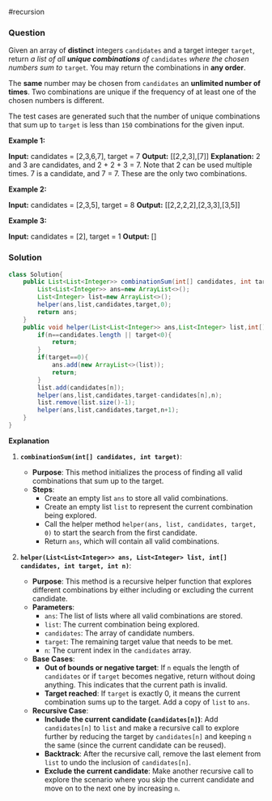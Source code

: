 #recursion 
### Question
Given an array of **distinct** integers `candidates` and a target integer `target`, return _a list of all **unique combinations** of_ `candidates` _where the chosen numbers sum to_ `target`_._ You may return the combinations in **any order**.

The **same** number may be chosen from `candidates` an **unlimited number of times**. Two combinations are unique if the frequency of at least one of the chosen numbers is different.

The test cases are generated such that the number of unique combinations that sum up to `target` is less than `150` combinations for the given input.

**Example 1:**

**Input:** candidates = [2,3,6,7], target = 7
**Output:** [[2,2,3],[7]]
**Explanation:**
2 and 3 are candidates, and 2 + 2 + 3 = 7. Note that 2 can be used multiple times.
7 is a candidate, and 7 = 7.
These are the only two combinations.

**Example 2:**

**Input:** candidates = [2,3,5], target = 8
**Output:** [[2,2,2,2],[2,3,3],[3,5]]

**Example 3:**

**Input:** candidates = [2], target = 1
**Output:** []

### Solution
```java
class Solution{
	public List<List<Integer>> combinationSum(int[] candidates, int target) {  
	    List<List<Integer>> ans=new ArrayList<>();  
	    List<Integer> list=new ArrayList<>();  
	    helper(ans,list,candidates,target,0);  
	    return ans;  
	}  
	public void helper(List<List<Integer>> ans,List<Integer> list,int[] candidates,int target,int n){  
	    if(n==candidates.length || target<0){  
	        return;  
	    }  
	    if(target==0){  
	        ans.add(new ArrayList<>(list));  
	        return;  
	    }  
	    list.add(candidates[n]);  
	    helper(ans,list,candidates,target-candidates[n],n);  
	    list.remove(list.size()-1);  
	    helper(ans,list,candidates,target,n+1);  
	}
}
```
**Explanation**
1. **`combinationSum(int[] candidates, int target)`**:
    
    - **Purpose**: This method initializes the process of finding all valid combinations that sum up to the target.
    - **Steps**:
        - Create an empty list `ans` to store all valid combinations.
        - Create an empty list `list` to represent the current combination being explored.
        - Call the helper method `helper(ans, list, candidates, target, 0)` to start the search from the first candidate.
        - Return `ans`, which will contain all valid combinations.
2. **`helper(List<List<Integer>> ans, List<Integer> list, int[] candidates, int target, int n)`**:
    
    - **Purpose**: This method is a recursive helper function that explores different combinations by either including or excluding the current candidate.
    - **Parameters**:
        - `ans`: The list of lists where all valid combinations are stored.
        - `list`: The current combination being explored.
        - `candidates`: The array of candidate numbers.
        - `target`: The remaining target value that needs to be met.
        - `n`: The current index in the `candidates` array.
    - **Base Cases**:
        - **Out of bounds or negative target**: If `n` equals the length of `candidates` or if `target` becomes negative, return without doing anything. This indicates that the current path is invalid.
        - **Target reached**: If `target` is exactly 0, it means the current combination sums up to the target. Add a copy of `list` to `ans`.
    - **Recursive Case**:
        - **Include the current candidate (`candidates[n]`)**: Add `candidates[n]` to `list` and make a recursive call to explore further by reducing the target by `candidates[n]` and keeping `n` the same (since the current candidate can be reused).
        - **Backtrack**: After the recursive call, remove the last element from `list` to undo the inclusion of `candidates[n]`.
        - **Exclude the current candidate**: Make another recursive call to explore the scenario where you skip the current candidate and move on to the next one by increasing `n`.